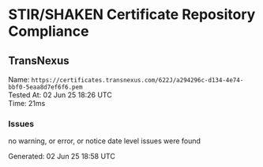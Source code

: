 # STIR/SHAKEN Certificate Repository Compliance

## TransNexus

Name: `https://certificates.transnexus.com/622J/a294296c-d134-4e74-bbf0-5eaa8d7ef6f6.pem`\
Tested At: 02 Jun 25 18:26 UTC\
Time: 21ms

### Issues

no warning, or error, or notice date level issues were found

Generated: 02 Jun 25 18:58 UTC